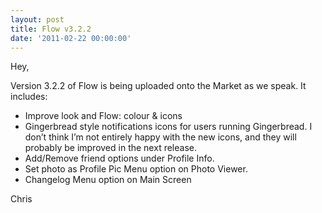 ```yaml
---
layout: post
title: Flow v3.2.2
date: '2011-02-22 00:00:00'
---
```


Hey,

Version 3.2.2 of Flow is being uploaded onto the Market as we speak. It includes:

*   Improve look and Flow: colour & icons
*   Gingerbread style notifications icons for users running Gingerbread. I don&#8217;t think I&#8217;m not entirely happy with the new icons, and they will probably be improved in the next release.
*   Add/Remove friend options under Profile Info.
*   Set photo as Profile Pic Menu option on Photo Viewer.
*   Changelog Menu option on Main Screen

Chris